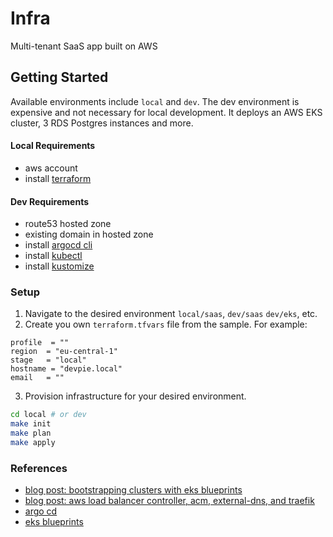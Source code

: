 # Infra

Multi-tenant SaaS app built on AWS

## Getting Started

Available environments include `local` and `dev`. The dev environment is expensive and not necessary for local development.
It deploys an AWS EKS cluster, 3 RDS Postgres instances and more.

#### Local Requirements
- aws account
- install [terraform](https://www.terraform.io/)
#### Dev Requirements
- route53 hosted zone 
- existing domain in hosted zone
- install [argocd cli](https://argo-cd.readthedocs.io/en/stable/getting_started/#2-download-argo-cd-cli)
- install [kubectl](https://kubernetes.io/docs/tasks/tools/)
- install [kustomize](https://kubectl.docs.kubernetes.io/installation/kustomize/) 

### Setup
1. Navigate to the desired environment `local/saas`, `dev/saas` `dev/eks`, etc.
2. Create you own `terraform.tfvars` file from the sample. For example:

```
profile  = ""
region  = "eu-central-1"
stage   = "local"
hostname = "devpie.local"
email   = ""
```

3. Provision infrastructure for your desired environment.

```bash
cd local # or dev
make init
make plan
make apply
```

### References

- [blog post: bootstrapping clusters with eks blueprints](https://aws.amazon.com/blogs/containers/bootstrapping-clusters-with-eks-blueprints/)
- [blog post: aws load balancer controller, acm, external-dns, and traefik](https://revolgy.com/blog/advanced-api-routing-in-eks-with-traefik-aws-loadbalancer-controller-and-external-dns/) 
- [argo cd](https://argoproj.github.io/argo-cd/getting_started/)
- [eks blueprints](https://github.com/aws-ia/terraform-aws-eks-blueprints)
